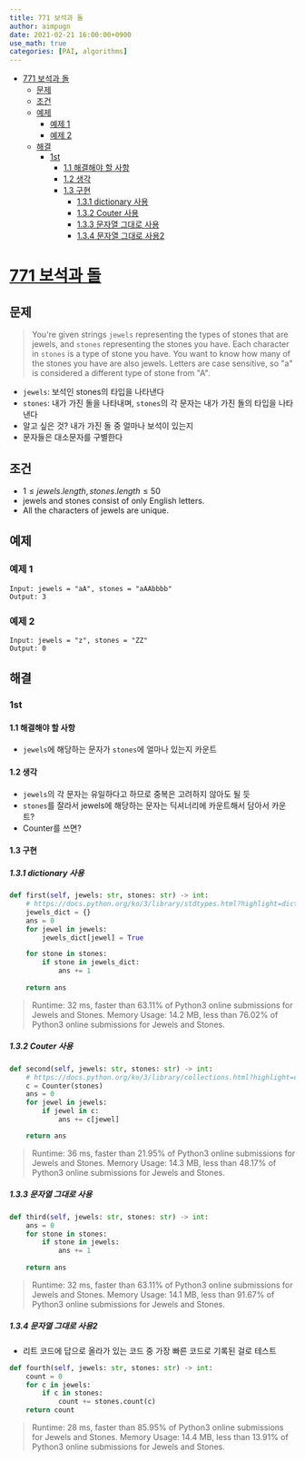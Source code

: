 ```yaml
---
title: 771 보석과 돌
author: aimpugn
date: 2021-02-21 16:00:00+0900
use_math: true
categories: [PAI, algorithms]
---
```


- [771 보석과 돌](#771-보석과-돌)
  - [문제](#문제)
  - [조건](#조건)
  - [예제](#예제)
    - [예제 1](#예제-1)
    - [예제 2](#예제-2)
  - [해결](#해결)
    - [1st](#1st)
      - [1.1 해결해야 할 사항](#11-해결해야-할-사항)
      - [1.2 생각](#12-생각)
      - [1.3 구현](#13-구현)
        - [1.3.1 dictionary 사용](#131-dictionary-사용)
        - [1.3.2 Couter 사용](#132-couter-사용)
        - [1.3.3 문자열 그대로 사용](#133-문자열-그대로-사용)
        - [1.3.4 문자열 그대로 사용2](#134-문자열-그대로-사용2)

# [771 보석과 돌](https://leetcode.com/problems/jewels-and-stones/)

## 문제

> You're given strings `jewels` representing the types of stones that are jewels, and `stones` representing the stones you have. Each character in `stones` is a type of stone you have. You want to know how many of the stones you have are also jewels.
> Letters are case sensitive, so "a" is considered a different type of stone from "A".

- `jewels`: 보석인 stones의 타입을 나타낸다
- `stones`: 내가 가진 돌을 나타내며, `stones`의 각 문자는 내가 가진 돌의 타입을 나타낸다
- 알고 싶은 것? 내가 가진 돌 중 얼마나 보석이 있는지
- 문자들은 대소문자를 구별한다

## 조건

- $1 \le jewels.length, stones.length \le 50$
- jewels and stones consist of only English letters.
- All the characters of jewels are unique.

## 예제

### 예제 1

```
Input: jewels = "aA", stones = "aAAbbbb"
Output: 3
```

### 예제 2

```
Input: jewels = "z", stones = "ZZ"
Output: 0
```

## 해결

### 1st

#### 1.1 해결해야 할 사항

- `jewels`에 해당하는 문자가 `stones`에 얼마나 있는지 카운트

#### 1.2 생각

- `jewels`의 각 문자는 유일하다고 하므로 중복은 고려하지 않아도 될 듯
- `stones`를 잘라서 jewels에 해당하는 문자는 딕셔너리에 카운트해서 담아서 카운트?
- Counter를 쓰면?

#### 1.3 구현

##### 1.3.1 dictionary 사용

```python
def first(self, jewels: str, stones: str) -> int:
    # https://docs.python.org/ko/3/library/stdtypes.html?highlight=dict#dict
    jewels_dict = {}
    ans = 0
    for jewel in jewels:
        jewels_dict[jewel] = True

    for stone in stones:
        if stone in jewels_dict:
            ans += 1
    
    return ans
```

> Runtime: 32 ms, faster than 63.11% of Python3 online submissions for Jewels and Stones.
Memory Usage: 14.2 MB, less than 76.02% of Python3 online submissions for Jewels and Stones.

##### 1.3.2 Couter 사용

```python
def second(self, jewels: str, stones: str) -> int:
    # https://docs.python.org/ko/3/library/collections.html?highlight=counter#collections.Counter
    c = Counter(stones)
    ans = 0
    for jewel in jewels:
        if jewel in c:
            ans += c[jewel]

    return ans
```

>Runtime: 36 ms, faster than 21.95% of Python3 online submissions for Jewels and Stones.
Memory Usage: 14.3 MB, less than 48.17% of Python3 online submissions for Jewels and Stones.

##### 1.3.3 문자열 그대로 사용

```python
def third(self, jewels: str, stones: str) -> int:
    ans = 0
    for stone in stones:
        if stone in jewels:
            ans += 1
    
    return ans
```

>Runtime: 32 ms, faster than 63.11% of Python3 online submissions for Jewels and Stones.
Memory Usage: 14.1 MB, less than 91.67% of Python3 online submissions for Jewels and Stones.

##### 1.3.4 문자열 그대로 사용2

- 리트 코드에 답으로 올라가 있는 코드 중 가장 빠른 코드로 기록된 걸로 테스트

```python
def fourth(self, jewels: str, stones: str) -> int:
    count = 0
    for c in jewels:
        if c in stones:
            count += stones.count(c) 
    return count
```

>Runtime: 28 ms, faster than 85.95% of Python3 online submissions for Jewels and Stones.
Memory Usage: 14.4 MB, less than 13.91% of Python3 online submissions for Jewels and Stones.
